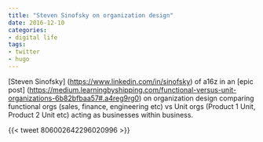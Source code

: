 ```yaml
---
title: "Steven Sinofsky on organization design"
date: 2016-12-10
categories:
- digital life
tags:
- twitter
- hugo
---
```

[Steven Sinofsky] (https://www.linkedin.com/in/sinofsky) of a16z in an [epic post] (https://medium.learningbyshipping.com/functional-versus-unit-organizations-6b82bfbaa57#.a4reg9rg0) on organization design comparing functional orgs (sales, finance, engineering etc) vs Unit orgs (Product 1 Unit, Product 2 Unit etc) acting as businesses within business.
<!--more-->
{{< tweet 806002642296020996 >}}

